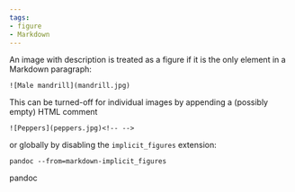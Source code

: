 ```yaml
---
tags:
- figure
- Markdown
---
```


An image with description is treated as a figure if it is the only
element in a Markdown paragraph:

    ![Male mandrill](mandrill.jpg)

This can be turned-off for individual images by appending a (possibly
empty) HTML comment

    ![Peppers](peppers.jpg)<!-- -->

or globally by disabling the `implicit_figures` extension:

    pandoc --from=markdown-implicit_figures

pandoc
